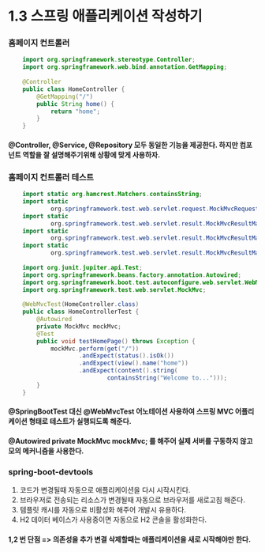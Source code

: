 # 1.3 스프링 애플리케이션 작성하기

### 홈페이지 컨트롤러
```java
    import org.springframework.stereotype.Controller;
    import org.springframework.web.bind.annotation.GetMapping;
    
    @Controller
    public class HomeController {
        @GetMapping("/")
        public String home() {
            return "home";
        }
    }
```
#### @Controller, @Service, @Repository 모두 동일한 기능을 제공한다. 하지만 컴포넌트 역할을 잘 설명해주기위해 상황에 맞게 사용하자. 

### 홈페이지 컨트롤러 테스트

```java
    import static org.hamcrest.Matchers.containsString;
    import static
            org.springframework.test.web.servlet.request.MockMvcRequestBuilders.get;
    import static
            org.springframework.test.web.servlet.result.MockMvcResultMatchers.content;
    import static
            org.springframework.test.web.servlet.result.MockMvcResultMatchers.status;
    import static
            org.springframework.test.web.servlet.result.MockMvcResultMatchers.view;
    
    import org.junit.jupiter.api.Test;
    import org.springframework.beans.factory.annotation.Autowired;
    import org.springframework.boot.test.autoconfigure.web.servlet.WebMvcTest;
    import org.springframework.test.web.servlet.MockMvc;
    
    @WebMvcTest(HomeController.class)
    public class HomeControllerTest {
        @Autowired
        private MockMvc mockMvc;
        @Test
        public void testHomePage() throws Exception {
            mockMvc.perform(get("/"))
                    .andExpect(status().isOk())
                    .andExpect(view().name("home"))
                    .andExpect(content().string(
                            containsString("Welcome to...")));
        }
    }
```

#### @SpringBootTest 대신 @WebMvcTest 어노테이션 사용하여 스프링 MVC 어플리케이션 형태로 테스트가 실행되도록 해준다. 
#### @Autowired private MockMvc mockMvc; 를 해주어 실제 서버를 구동하지 않고 모의 메커니즘을 사용한다. 

### spring-boot-devtools
 1. 코드가 변경될때 자동으로 애플리케이션을 다시 시작시킨다. 
 2. 브라우저로 전송되는 리소스가 변경될때 자동으로 브라우저를 새로고침 해준다. 
 3. 템플릿 캐시를 자동으로 비활성화 해주어 개발시 유용하다. 
 4. H2 데이터 베이스가 사용중이면 자동으로 H2 콘솔을 활성화한다.

#### 1,2 번 단점 => 의존성을 추가 변결 삭제할때는 애플리케이션을 새로 시작해야만 한다. 


